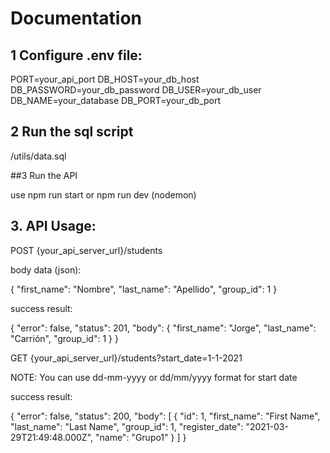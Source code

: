 # Documentation  


## 1 Configure .env file:  

PORT=your_api_port
DB_HOST=your_db_host
DB_PASSWORD=your_db_password
DB_USER=your_db_user
DB_NAME=your_database
DB_PORT=your_db_port

## 2 Run the sql script 

/utils/data.sql

##3 Run the API

  use npm run start or npm run dev (nodemon)

## 3. API Usage:  

POST {your_api_server_url}/students

body data (json):

{
  "first_name": "Nombre",
  "last_name": "Apellido",
  "group_id": 1
}

success result: 

{
  "error": false,
  "status": 201,
  "body": {
      "first_name": "Jorge",
      "last_name": "Carrión",
      "group_id": 1
  }
}

GET {your_api_server_url}/students?start_date=1-1-2021

NOTE: You can use dd-mm-yyyy or dd/mm/yyyy format for start date

success result:

{
    "error": false,
    "status": 200,
    "body": [
        {
            "id": 1,
            "first_name": "First Name",
            "last_name": "Last Name",
            "group_id": 1,
            "register_date": "2021-03-29T21:49:48.000Z",
            "name": "Grupo1"
        }
    ]
}